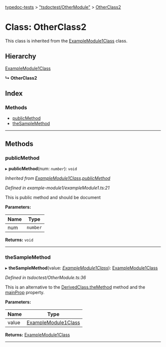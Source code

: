 [typedoc-tests](../README.md) > ["tsdoctest/OtherModule"](../modules/_tsdoctest_othermodule_.md) > [OtherClass2](../classes/_tsdoctest_othermodule_.otherclass2.md)

# Class: OtherClass2

This class is inherited from the [ExampleModule1Class](_example_module1_examplemodule1_.examplemodule1class.md) class.

## Hierarchy

 [ExampleModule1Class](_example_module1_examplemodule1_.examplemodule1class.md)

**↳ OtherClass2**

## Index

### Methods

* [publicMethod](_tsdoctest_othermodule_.otherclass2.md#publicmethod)
* [theSampleMethod](_tsdoctest_othermodule_.otherclass2.md#thesamplemethod)

---

## Methods

<a id="publicmethod"></a>

###  publicMethod

▸ **publicMethod**(num: *`number`*): `void`

*Inherited from [ExampleModule1Class](_example_module1_examplemodule1_.examplemodule1class.md).[publicMethod](_example_module1_examplemodule1_.examplemodule1class.md#publicmethod)*

*Defined in example-module1/exampleModule1.ts:21*

This is public method and should be document

**Parameters:**

| Name | Type |
| ------ | ------ |
| num | `number` |

**Returns:** `void`

___
<a id="thesamplemethod"></a>

###  theSampleMethod

▸ **theSampleMethod**(value: *[ExampleModule1Class](_example_module1_examplemodule1_.examplemodule1class.md)*): [ExampleModule1Class](_example_module1_examplemodule1_.examplemodule1class.md)

*Defined in tsdoctest/OtherModule.ts:36*

This is an alternative to the [DerivedClass.theMethod](_mymodule_.derivedclass.md#themethod) method and the [mainProp](_mymodule_.myclass.md#mainprop) property.

**Parameters:**

| Name | Type |
| ------ | ------ |
| value | [ExampleModule1Class](_example_module1_examplemodule1_.examplemodule1class.md) |

**Returns:** [ExampleModule1Class](_example_module1_examplemodule1_.examplemodule1class.md)

___

